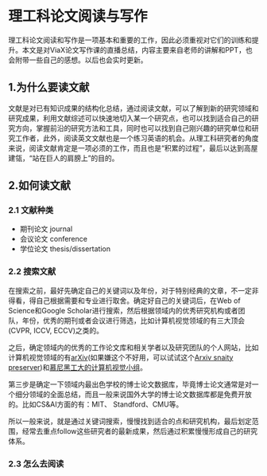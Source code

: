 # 理工科论文阅读与写作

理工科论文阅读和写作是一项基本和重要的工作，因此必须重视对它们的训练和提升。本文是对ViaX论文写作课的直播总结，内容主要来自老师的讲解和PPT，也会附带一些自己的感想。以后也会实时更新。

## 1.为什么要读文献

文献是对已有知识成果的结构化总结，通过阅读文献，可以了解到新的研究领域和研究成果，利用文献综述可以快速地切入某一个研究点，也可以找到适合自己的研究方向，掌握前沿的研究方法和工具，同时也可以找到自己刚兴趣的研究单位和研究工作者，此外，阅读英文文献也是一个练习英语的机会。从理工科研究者的角度来说，阅读文献肯定是一项必须的工作，而且也是“积累的过程”，最后以达到高屋建瓴，“站在巨人的肩膀上”的目的。

## 2.如何读文献

### 2.1 文献种类

- 期刊论文 journal
- 会议论文 conference
- 学位论文 thesis/dissertation

### 2.2 搜索文献

在搜索之前，最好先确定自己的关键词以及年份，对于特别经典的文章，不一定非得看，得自己根据需要和专业进行取舍。确定好自己的关键词后，在Web of Science和Google Scholar进行搜索，然后根据领域内的优秀研究机构或者团队，年份，优秀的期刊或者会议进行筛选，比如计算机视觉领域的有三大顶会(CVPR, ICCV, ECCV)之类的。

之后，确定领域内的优秀的工作论文库和相关学者以及研究团队的个人网站，比如计算机视觉领域的有[arXiv](https://arxiv.org/)(如果嫌这个不好用，可以试试这个[Arxiv snaity preserver](http://www.arxiv-sanity.com/))和[慕尼黑工大的计算机视觉小组](https://vision.in.tum.de/)。

第三步是确定一下领域内最出色学校的博士论文数据库，毕竟博士论文通常是对一个细分领域的全面总结，而且一般来说国外大学的博士论文数据库都是免费开放的。比如CS&AI方面的有：MIT、 Standford、CMU等。

所以一般来说，就是通过关键词搜索，慢慢找到适合的点和研究机构，最后划定范围，经常去重点follow这些研究者的最新成果，然后通过积累慢慢形成自己的研究体系。

### 2.3 怎么去阅读




